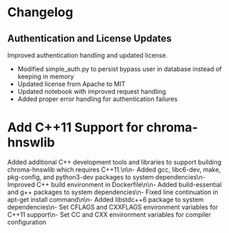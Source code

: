 # Changelog

## Authentication and License Updates
Improved authentication handling and updated license.

- Modified simple_auth.py to persist bypass user in database instead of keeping in memory
- Updated license from Apache to MIT
- Updated notebook with improved request handling
- Added proper error handling for authentication failures

# Add C++11 Support for chroma-hnswlib
Added additional C++ development tools and libraries to support building chroma-hnswlib which requires C++11.\n\n- Added gcc, libc6-dev, make, pkg-config, and python3-dev packages to system dependencies\n- Improved C++ build environment in Dockerfile\n\n- Added build-essential and g++ packages to system dependencies\n- Fixed line continuation in apt-get install command\n\n- Added libstdc++6 package to system dependencies\n- Set CFLAGS and CXXFLAGS environment variables for C++11 support\n- Set CC and CXX environment variables for compiler configuration
